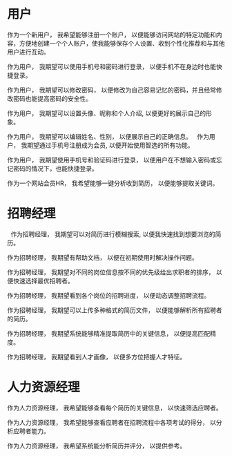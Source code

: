 # 用户
作为一个新用户，
我希望能够注册一个账户，
以便能够访问网站的特定功能和内容，方便地创建一个个人账户，使我能够保存个人设置、收到个性化推荐和与其他用户进行互动。

作为用户，
我期望可以使用手机号和密码进行登录，
以便手机不在身边时也能快捷登录。

作为用户，
我期望可以修改密码，
以便修改为自己容易记忆的密码，并且经常修改密码也能提高密码的安全性。

作为用户，
我期望可以设置头像、昵称和个人介绍,
以便更好的展示自己的形象。 

作为用户，
我期望可以编辑姓名、性别，
以便展示自己的正确信息。
 
作为用户，
我期望通过手机号注册成为会员,
以便开始使用智选的所有功能。

作为用户，
我期望使用手机号和验证码进行登录，
以便用户在不想输入密码或忘记密码的情况下，也能快捷登录。

作为一个网站会员HR，
我希望能够一键分析收到简历，
以便能够提取关键词。

# 招聘经理
 
作为招聘经理，
我期望可以对简历进行模糊搜索,
以便我快速找到想要浏览的简历。

作为招聘经理，
我期望有帮助文档，
以便在初期使用时解决操作问题。

作为招聘经理，
我期望对不同的岗位信息按不同的优先级给出求职者的排序，
以便快速选择最优招聘者。

作为招聘经理，
我期望看到各个岗位的招聘进度，
以便动态调整招聘流程。

作为招聘经理，
我期望可以上传多种格式的简历文件，
以便能够解析所有招聘者的简历。

作为招聘经理，
我期望系统能够精准提取简历中的关键信息，
以便提高匹配精度。

作为招聘经理，
我期望看到人才画像，
以便多方位把握人才特征。


# 人力资源经理
作为人力资源经理，
我希望能够查看每个简历的关键信息，
以快速筛选应聘者。

作为人力资源经理，
我希望能够查看应聘者在招聘流程中各项考试的得分，
以分析应聘者能力。

作为人力资源经理，
我希望系统能分析简历并评分，
以提供参考。
